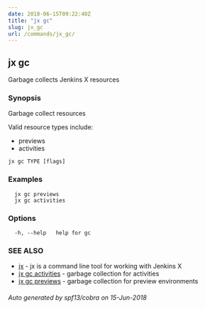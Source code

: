 ```yaml
---
date: 2018-06-15T09:22:40Z
title: "jx gc"
slug: jx_gc
url: /commands/jx_gc/
---
```

## jx gc

Garbage collects Jenkins X resources

### Synopsis

Garbage collect resources 

Valid resource types include: 

  * previews  
  * activities

```
jx gc TYPE [flags]
```

### Examples

```
  jx gc previews
  jx gc activities
```

### Options

```
  -h, --help   help for gc
```

### SEE ALSO

* [jx](/commands/jx/)	 - jx is a command line tool for working with Jenkins X
* [jx gc activities](/commands/jx_gc_activities/)	 - garbage collection for activities
* [jx gc previews](/commands/jx_gc_previews/)	 - garbage collection for preview environments

###### Auto generated by spf13/cobra on 15-Jun-2018
